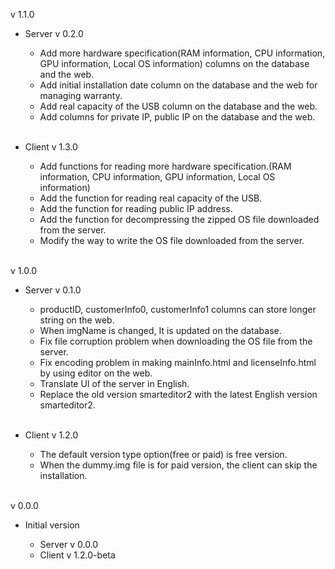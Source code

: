 v 1.1.0

- Server v 0.2.0

    - Add more hardware specification(RAM information, CPU information, GPU information, Local OS information) columns on the database and the web.
    - Add initial installation date column on the database and the web for managing warranty.
    - Add real capacity of the USB column on the database and the web.
    - Add columns for private IP, public IP on the database and the web.
    <br/>
- Client v 1.3.0

    - Add functions for reading more hardware specification.(RAM information, CPU information, GPU information, Local OS information)
    - Add the function for reading real capacity of the USB.
    - Add the function for reading public IP address.
    - Add the function for decompressing the zipped OS file downloaded from the server.
    - Modify the way to write the OS file downloaded from the server.
    <br/>

v 1.0.0

- Server v 0.1.0

    - productID, customerInfo0, customerInfo1 columns can store longer string on the web.
    - When imgName is changed, It is updated on the database.
    - Fix file corruption problem when downloading the OS file from the server.
    - Fix encoding problem in making mainInfo.html and licenseInfo.html by using editor on the web.
    - Translate UI of the server in English.
    - Replace the old version smarteditor2 with the latest English version smarteditor2.
    <br/>
- Client v 1.2.0

    - The default version type option(free or paid) is free version.
    - When the dummy.img file is for paid version, the client can skip the installation.
    <br/>

v 0.0.0

- Initial version

    - Server v 0.0.0
    - Client v 1.2.0-beta